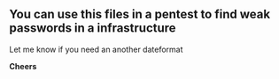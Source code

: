 ## You can use this files in a pentest to find weak passwords in a infrastructure

Let me know if you need an another dateformat


**Cheers**

